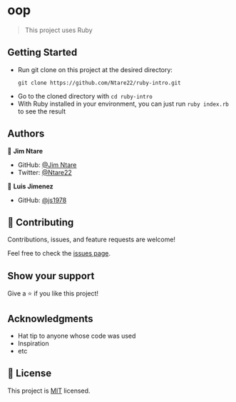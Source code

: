 # oop

> This project uses Ruby 

## Getting Started 
- Run git clone on this project at the desired directory:
   ```
   git clone https://github.com/Ntare22/ruby-intro.git
   ```
- Go to the cloned directory with `cd ruby-intro`
- With Ruby installed in your environment, you can just run `ruby index.rb` to see the result



## Authors

👤 **Jim Ntare**

- GitHub: [@Jim Ntare](https://github.com/Ntare22)
- Twitter: [@Ntare22](https://twitter.com/JimNtare)

👤 **Luis Jimenez**
- GitHub: [@js1978](https://github.com/lu-jim)

## 🤝 Contributing

Contributions, issues, and feature requests are welcome!

Feel free to check the [issues page](../../issues/).

## Show your support

Give a ⭐️ if you like this project!

## Acknowledgments

- Hat tip to anyone whose code was used
- Inspiration
- etc

## 📝 License

This project is [MIT](./MIT.md) licensed.

